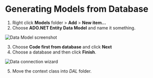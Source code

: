# Generating Models from Database

1. Right click **Models** folder > **Add** > **New item...**
2. Choose **ADO.NET Entity Data Model** and name it something.

![Data Model screenshot](https://mlarios1.github.io/mlarios1.github.io/Notes/ModelGenerator.PNG)

3. Choose **Code first from database** and click **Next**
4. Choose a database and then click **Finish**.

![Data connection wizard](https://mlarios1.github.io/mlarios1.github.io/Notes/CFFDWindow.PNG)

5. Move the context class into _DAL_ folder.

